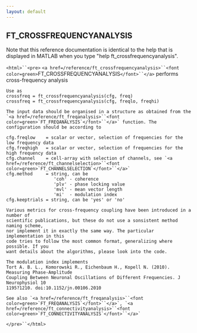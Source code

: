 ```yaml
---
layout: default
---
```


##  FT_CROSSFREQUENCYANALYSIS

Note that this reference documentation is identical to the help that is displayed in MATLAB when you type "help ft_crossfrequencyanalysis".

`<html>``<pre>`
    `<a href=/reference/ft_crossfrequencyanalysis>``<font color=green>`FT_CROSSFREQUENCYANALYSIS`</font>``</a>` performs cross-frequency analysis
 
    Use as
    crossfreq = ft_crossfrequencyanalysis(cfg, freq)
    crossfreq = ft_crossfrequencyanalysis(cfg, freqlo, freqhi)
 
    The input data should be organised in a structure as obtained from the
    `<a href=/reference/ft_freqanalysis>``<font color=green>`FT_FREQANALYSIS`</font>``</a>` function. The configuration should be according to
 
    cfg.freqlow    = scalar or vector, selection of frequencies for the low frequency data
    cfg.freqhigh   = scalar or vector, selection of frequencies for the high frequency data
    cfg.channel    = cell-array with selection of channels, see `<a href=/reference/ft_channelselection>``<font color=green>`FT_CHANNELSELECTION`</font>``</a>`
    cfg.method     = string, can be
                      'coh' - coherence
                      'plv' - phase locking value
                      'mvl' - mean vector length
                      'mi'  - modulation index
    cfg.keeptrials = string, can be 'yes' or 'no'
 
    Various metrics for cross-frequency coupling have been introduced in a number of
    scientific publications, but these do not use a sonsistent method naming scheme,
    nor implement it in exactly the same way. The particular implementation in this
    code tries to follow the most common format, generalizing where possible. If you
    want details about the algorithms, please look into the code.
 
    The modulation index implements
    Tort A. B. L., Komorowski R., Eichenbaum H., Kopell N. (2010). Measuring Phase-Amplitude
    Coupling Between Neuronal Oscillations of Different Frequencies. J Neurophysiol 10
    1195?1210. doi:10.1152/jn.00106.2010
 
    See also `<a href=/reference/ft_freqanalysis>``<font color=green>`FT_FREQANALYSIS`</font>``</a>`, `<a href=/reference/ft_connectivityanalysis>``<font color=green>`FT_CONNECTIVITYANALYSIS`</font>``</a>`
`</pre>``</html>`

